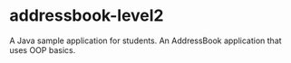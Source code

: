 # addressbook-level2
A Java sample application for students. An AddressBook application that uses OOP basics.
